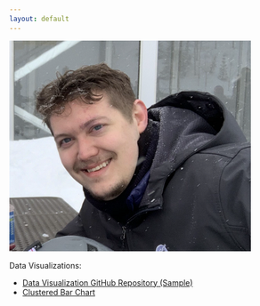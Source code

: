 ```yaml
---
layout: default
---
```


![Me](/pics/pc2021.png)

Data Visualizations:

- [Data Visualization GitHub Repository (Sample)](https://github.com/danewertz/SampleDataViz)
- [Clustered Bar Chart](/DataVisualizations/index.md)
